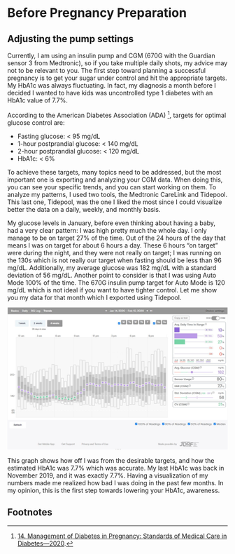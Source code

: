 # Before Pregnancy Preparation 

## Adjusting the pump settings
Currently, I am using an insulin pump and CGM (670G with the Guardian sensor 3 from Medtronic), so if you take multiple daily shots, my advice may not to be relevant to you. The first step toward planning a successful pregnancy is to get your sugar under control and hit the appropriate targets. My HbA1c was always fluctuating. In fact, my diagnosis a month before I decided I wanted to have kids was uncontrolled type 1 diabetes with an HbA1c value of 7.7%.

According to the American Diabetes Association (ADA) [^1], targets for optimal glucose control are:

-	Fasting glucose: < 95 mg/dL 
-	1-hour postprandial glucose: < 140 mg/dL
-	2-hour postprandial glucose: < 120 mg/dL 
- HbA1c: < 6%

To achieve these targets, many topics need to be addressed, but the most important one is exporting and analyzing your CGM data. When doing this, you can see your specific trends, and you can start working on them. To analyze my patterns, I used two tools, the Medtronic CareLink and Tidepool. This last one, Tidepool, was the one I liked the most since I could visualize better the data on a daily, weekly, and monthly basis.  

My glucose levels in January, before even thinking about having a baby, had a very clear pattern: I was high pretty much the whole day. I only manage to be on target 27% of the time. Out of the 24 hours of the day that means I was on target for about 6 hours a day. These 6 hours “on target” were during the night, and they were not really on target; I was running on the 130s which is not really our target when fasting should be less than 96 mg/dL. Additionally, my average glucose was 182 mg/dL with a standard deviation of 56 mg/dL. Another point to consider is that I was using Auto Mode 100% of the time. The 670G insulin pump target for Auto Mode is 120 mg/dL which is not ideal if you want to have tighter control. Let me show you my data for that month which I exported using Tidepool. 

![](/images/tidepool_january_2019.jpg "Januray Glucose Data")

This graph shows how off I was from the desirable targets, and how the estimated HbA1c was 7.7% which was accurate. My last HbA1c was back in November 2019, and it was exactly 7.7%. Having a visualization of my numbers made me realized how bad I was doing in the past few months. In my opinion, this is the first step towards lowering your HbA1c, awareness.        

## Footnotes

[^1]: [14. Management of Diabetes in Pregnancy: Standards of Medical Care in Diabetes—2020](https://care.diabetesjournals.org/content/43/Supplement_1/S183).
